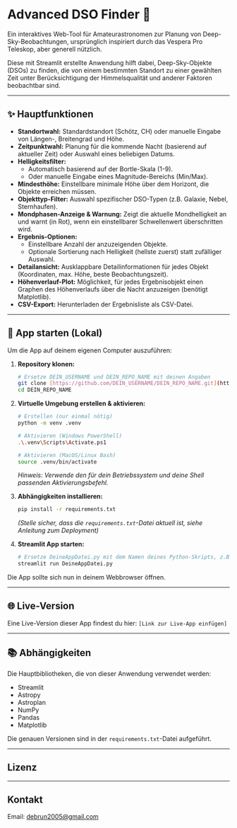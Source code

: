 # Advanced DSO Finder 🔭

Ein interaktives Web-Tool für Amateurastronomen zur Planung von Deep-Sky-Beobachtungen, ursprünglich inspiriert durch das Vespera Pro Teleskop, aber generell nützlich.

Diese mit Streamlit erstellte Anwendung hilft dabei, Deep-Sky-Objekte (DSOs) zu finden, die von einem bestimmten Standort zu einer gewählten Zeit unter Berücksichtigung der Himmelsqualität und anderer Faktoren beobachtbar sind.

---

## ✨ Hauptfunktionen

* **Standortwahl:** Standardstandort (Schötz, CH) oder manuelle Eingabe von Längen-, Breitengrad und Höhe.
* **Zeitpunktwahl:** Planung für die kommende Nacht (basierend auf aktueller Zeit) oder Auswahl eines beliebigen Datums.
* **Helligkeitsfilter:**
    * Automatisch basierend auf der Bortle-Skala (1-9).
    * Oder manuelle Eingabe eines Magnitude-Bereichs (Min/Max).
* **Mindesthöhe:** Einstellbare minimale Höhe über dem Horizont, die Objekte erreichen müssen.
* **Objekttyp-Filter:** Auswahl spezifischer DSO-Typen (z.B. Galaxie, Nebel, Sternhaufen).
* **Mondphasen-Anzeige & Warnung:** Zeigt die aktuelle Mondhelligkeit an und warnt (in Rot), wenn ein einstellbarer Schwellenwert überschritten wird.
* **Ergebnis-Optionen:**
    * Einstellbare Anzahl der anzuzeigenden Objekte.
    * Optionale Sortierung nach Helligkeit (hellste zuerst) statt zufälliger Auswahl.
* **Detailansicht:** Ausklappbare Detailinformationen für jedes Objekt (Koordinaten, max. Höhe, beste Beobachtungszeit).
* **Höhenverlauf-Plot:** Möglichkeit, für jedes Ergebnisobjekt einen Graphen des Höhenverlaufs über die Nacht anzuzeigen (benötigt Matplotlib).
* **CSV-Export:** Herunterladen der Ergebnisliste als CSV-Datei.

---

## 🚀 App starten (Lokal)

Um die App auf deinem eigenen Computer auszuführen:

1.  **Repository klonen:**
    ```bash
    # Ersetze DEIN_USERNAME und DEIN_REPO_NAME mit deinen Angaben
    git clone [https://github.com/DEIN_USERNAME/DEIN_REPO_NAME.git](https://github.com/DEIN_USERNAME/DEIN_REPO_NAME.git)
    cd DEIN_REPO_NAME
    ```

2.  **Virtuelle Umgebung erstellen & aktivieren:**
    ```bash
    # Erstellen (nur einmal nötig)
    python -m venv .venv

    # Aktivieren (Windows PowerShell)
    .\.venv\Scripts\Activate.ps1

    # Aktivieren (MacOS/Linux Bash)
    source .venv/bin/activate
    ```
    *Hinweis: Verwende den für dein Betriebssystem und deine Shell passenden Aktivierungsbefehl.*

3.  **Abhängigkeiten installieren:**
    ```bash
    pip install -r requirements.txt
    ```
    *(Stelle sicher, dass die `requirements.txt`-Datei aktuell ist, siehe Anleitung zum Deployment)*

4.  **Streamlit App starten:**
    ```bash
    # Ersetze DeineAppDatei.py mit dem Namen deines Python-Skripts, z.B. dso_app_v14.py
    streamlit run DeineAppDatei.py
    ```

Die App sollte sich nun in deinem Webbrowser öffnen.

---

## 🌐 Live-Version

Eine Live-Version dieser App findest du hier: `[Link zur Live-App einfügen]`

---

## 📚 Abhängigkeiten

Die Hauptbibliotheken, die von dieser Anwendung verwendet werden:

* Streamlit
* Astropy
* Astroplan
* NumPy
* Pandas
* Matplotlib

Die genauen Versionen sind in der `requirements.txt`-Datei aufgeführt.

---

## Lizenz

---

## Kontakt

Email: debrun2005@gmail.com
